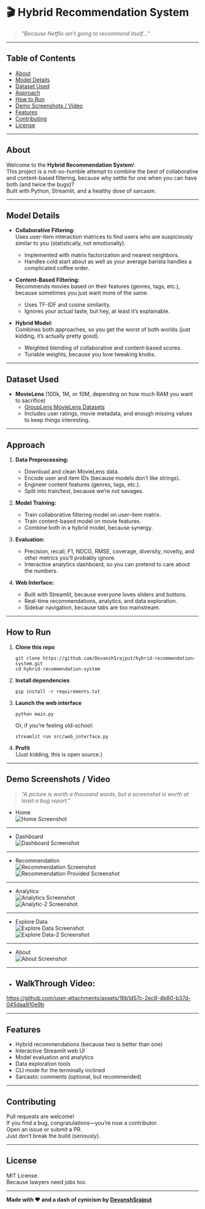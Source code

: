 # 🎬 Hybrid Recommendation System

> _"Because Netflix isn't going to recommend itself..."_

---

## Table of Contents

- [About](#about)
- [Model Details](#model-details)
- [Dataset Used](#dataset-used)
- [Approach](#approach)
- [How to Run](#how-to-run)
- [Demo Screenshots / Video](#demo-screenshots--video)
- [Features](#features)
- [Contributing](#contributing)
- [License](#license)

---

## About

Welcome to the **Hybrid Recommendation System**!  
This project is a not-so-humble attempt to combine the best of collaborative and content-based filtering, because why settle for one when you can have both (and twice the bugs)?  
Built with Python, Streamlit, and a healthy dose of sarcasm.

---

## Model Details

- **Collaborative Filtering:**  
  Uses user-item interaction matrices to find users who are suspiciously similar to you (statistically, not emotionally).
  - Implemented with matrix factorization and nearest neighbors.
  - Handles cold start about as well as your average barista handles a complicated coffee order.

- **Content-Based Filtering:**  
  Recommends movies based on their features (genres, tags, etc.), because sometimes you just want more of the same.
  - Uses TF-IDF and cosine similarity.
  - Ignores your actual taste, but hey, at least it’s explainable.

- **Hybrid Model:**  
  Combines both approaches, so you get the worst of both worlds (just kidding, it’s actually pretty good).
  - Weighted blending of collaborative and content-based scores.
  - Tunable weights, because you love tweaking knobs.

---

## Dataset Used

- **MovieLens** (100k, 1M, or 10M, depending on how much RAM you want to sacrifice)
  - [GroupLens MovieLens Datasets](https://grouplens.org/datasets/movielens/)
  - Includes user ratings, movie metadata, and enough missing values to keep things interesting.

---

## Approach

1. **Data Preprocessing:**  
   - Download and clean MovieLens data.
   - Encode user and item IDs (because models don’t like strings).
   - Engineer content features (genres, tags, etc.).
   - Split into train/test, because we’re not savages.

2. **Model Training:**  
   - Train collaborative filtering model on user-item matrix.
   - Train content-based model on movie features.
   - Combine both in a hybrid model, because synergy.

3. **Evaluation:**  
   - Precision, recall, F1, NDCG, RMSE, coverage, diversity, novelty, and other metrics you’ll probably ignore.
   - Interactive analytics dashboard, so you can pretend to care about the numbers.

4. **Web Interface:**  
   - Built with Streamlit, because everyone loves sliders and buttons.
   - Real-time recommendations, analytics, and data exploration.
   - Sidebar navigation, because tabs are too mainstream.

---

## How to Run

1. **Clone this repo**  
   ```
   git clone https://github.com/DevanshSrajput/hybrid-recommendation-system.git
   cd hybrid-recommendation-system
   ```

2. **Install dependencies**  
   ```
   pip install -r requirements.txt
   ```

3. **Launch the web interface**  
   ```
   python main.py
   ```
   Or, if you’re feeling old-school:
   ```
   streamlit run src/web_interface.py
   ```

4. **Profit**  
   (Just kidding, this is open source.)

---

## Demo Screenshots / Video

> _"A picture is worth a thousand words, but a screenshot is worth at least a bug report."_

- Home  
  ![Home Screenshot](assests/Home.png)

---
  
- Dashboard  
  ![Dashboard Screenshot](assests/Dashboard.png)
---

- Recommendation  
  ![Recommendation Screenshot](assests/Recommendation%20Page.png)  
  ![Recommendation Provided Screenshot](assests/Recommendation%20Provided.png)
---

- Analytics  
  ![Analytics Screenshot](assests/Analytics.png)  
  ![Analytic-2 Screenshot](assests/Analytics-2.png)
---

- Explore Data  
  ![Explore Data Screenshot](assests/Explore%20Data.png)<br>
  ![Explore Data-2 Screenshot](assests/Explore%20Data-2.png)
---

- About  
  ![About Screenshot](assests/About.png)
---

- ## WalkThrough Video:
  

https://github.com/user-attachments/assets/16b1d57c-2ec8-4b80-b37d-045daa910e9b



---

## Features

- Hybrid recommendations (because two is better than one)
- Interactive Streamlit web UI
- Model evaluation and analytics
- Data exploration tools
- CLI mode for the terminally inclined
- Sarcastic comments (optional, but recommended)

---

## Contributing

Pull requests are welcome!  
If you find a bug, congratulations—you’re now a contributor.  
Open an issue or submit a PR.  
Just don’t break the build (seriously).

---

## License

MIT License.  
Because lawyers need jobs too.

---

**Made with ❤️ and a dash of cynicism by [DevanshSrajput](https://github.com/DevanshSrajput)**
